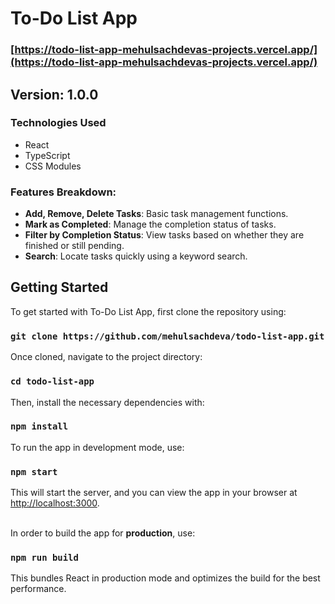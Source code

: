 # To-Do List App

### [https://todo-list-app-mehulsachdevas-projects.vercel.app/](https://todo-list-app-mehulsachdevas-projects.vercel.app/)

## Version: 1.0.0

### Technologies Used

- React
- TypeScript
- CSS Modules

### Features Breakdown:
- **Add, Remove, Delete Tasks**: Basic task management functions.
- **Mark as Completed**: Manage the completion status of tasks.
- **Filter by Completion Status**: View tasks based on whether they are finished or still pending.
- **Search**: Locate tasks quickly using a keyword search.

## Getting Started

To get started with To-Do List App, first clone the repository using:

### `git clone https://github.com/mehulsachdeva/todo-list-app.git`

Once cloned, navigate to the project directory:

### `cd todo-list-app`

Then, install the necessary dependencies with:

### `npm install`

To run the app in development mode, use:

### `npm start`

This will start the server, and you can view the app in your browser at [http://localhost:3000](http://localhost:3000).

<br />In order to build the app for <b>production</b>, use:

### `npm run build`

This bundles React in production mode and optimizes the build for the best performance.
